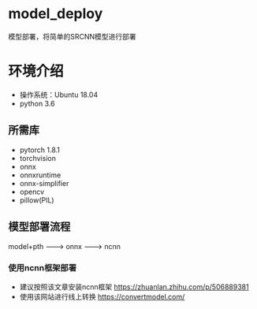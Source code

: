 # model_deploy
 模型部署，将简单的SRCNN模型进行部署
# 环境介绍
+ 操作系统：Ubuntu 18.04
+ python 3.6
## 所需库
+ pytorch 1.8.1
+ torchvision
+ onnx
+ onnxruntime
+ onnx-simplifier
+ opencv
+ pillow(PIL)
## 模型部署流程
model+pth ---> onnx ---> ncnn
### 使用ncnn框架部署
+ 建议按照该文章安装ncnn框架 https://zhuanlan.zhihu.com/p/506889381
+ 使用该网站进行线上转换 https://convertmodel.com/